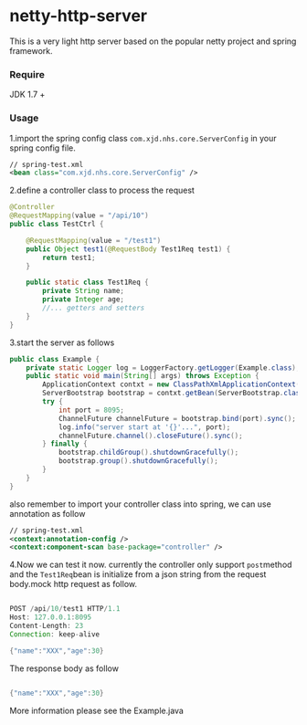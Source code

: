 # netty-http-server
This is a very light http server based on the popular netty project and spring framework.

### Require

JDK 1.7 +


### Usage

1.import the spring config class ``com.xjd.nhs.core.ServerConfig`` in your spring config file.

```xml
// spring-test.xml
<bean class="com.xjd.nhs.core.ServerConfig" />

```

2.define a controller class to process the request

```java
@Controller
@RequestMapping(value = "/api/10")
public class TestCtrl {

	@RequestMapping(value = "/test1")
	public Object test1(@RequestBody Test1Req test1) {
		return test1;
	}

	public static class Test1Req {
		private String name;
		private Integer age;
		//... getters and setters
	}
}

```

3.start the server as follows

```java
public class Example {
	private static Logger log = LoggerFactory.getLogger(Example.class);
	public static void main(String[] args) throws Exception {
		ApplicationContext contxt = new ClassPathXmlApplicationContext("classpath:spring-test.xml");
		ServerBootstrap bootstrap = contxt.getBean(ServerBootstrap.class);
		try {
			int port = 8095;
			ChannelFuture channelFuture = bootstrap.bind(port).sync();
			log.info("server start at '{}'...", port);
			channelFuture.channel().closeFuture().sync();
		} finally {
			bootstrap.childGroup().shutdownGracefully();
			bootstrap.group().shutdownGracefully();
		}
	}
}
```

also remember to import your controller class into spring, we can use annotation as follow

```xml
// spring-test.xml
<context:annotation-config />
<context:component-scan base-package="controller" />

```

4.Now we can test it now. currently the controller only support ``post``method and the ``Test1Req``bean is initialize from a json string from the request body.mock http request as follow.

```java

POST /api/10/test1 HTTP/1.1
Host: 127.0.0.1:8095
Content-Length: 23
Connection: keep-alive

{"name":"XXX","age":30}


```
The response body as follow

```java

{"name":"XXX","age":30}

```

More information please see the Example.java
